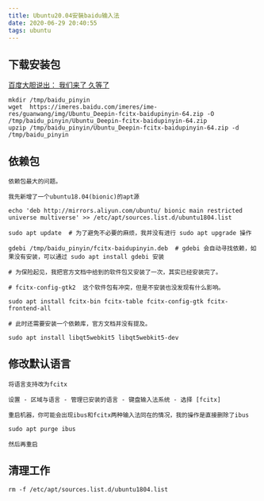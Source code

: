 ```yaml
---
title: Ubuntu20.04安裝baidu输入法
date: 2020-06-29 20:40:55
tags: ubuntu
---
```


## 下载安装包

[百度大胆说出： 我们来了 久等了](https://srf.baidu.com/site/guanwang_linux/index.html)

    mkdir /tmp/baidu_pinyin
    wget  https://imeres.baidu.com/imeres/ime-res/guanwang/img/Ubuntu_Deepin-fcitx-baidupinyin-64.zip -O /tmp/baidu_pinyin/Ubuntu_Deepin-fcitx-baidupinyin-64.zip
    upzip /tmp/baidu_pinyin/Ubuntu_Deepin-fcitx-baidupinyin-64.zip -d /tmp/baidu_pinyin

## 依赖包

    依赖包最大的问题。

    我先新增了一个ubuntu18.04(bionic)的apt源

    echo 'deb http://mirrors.aliyun.com/ubuntu/ bionic main restricted universe multiverse' >> /etc/apt/sources.list.d/ubuntu1804.list

    sudo apt update  # 为了避免不必要的麻烦，我并没有进行 sudo apt upgrade 操作

    gdebi /tmp/baidu_pinyin/fcitx-baidupinyin.deb  # gdebi 会自动寻找依赖，如果没有安装，可以通过 sudo apt install gdebi 安装

    # 为保险起见，我把官方文档中给到的软件包又安装了一次，其实已经安装完了。

    # fcitx-config-gtk2  这个软件包有冲突，但是不安装也没发现有什么影响。

    sudo apt install fcitx-bin fcitx-table fcitx-config-gtk fcitx-frontend-all

    # 此时还需要安装一个依赖库，官方文档并没有提及。

    sudo apt install libqt5webkit5 libqt5webkit5-dev

## 修改默认语言

    将语言支持改为fcitx

    设置 - 区域与语言 - 管理已安装的语言 - 键盘输入法系统 - 选择 [fcitx]

    重启机器，你可能会出现ibus和fcitx两种输入法同在的情况，我的操作是直接删除了ibus

    sudo apt purge ibus
    
    然后再重启

## 清理工作

    rm -f /etc/apt/sources.list.d/ubuntu1804.list

